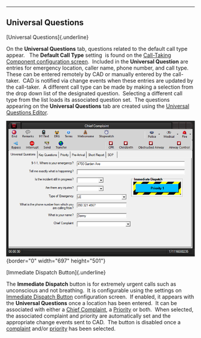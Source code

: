   -------------------------
  **Universal Questions**
  -------------------------

[Universal Questions]{.underline}

On the **Universal Questions** tab, questions related to the default
call type appear.   The **Default Call Type** setting  is found on the
[Call-Taking Component configuration
screen](Call-Taking%20Component%20Settings.htm).  Included in the
**Universal Question** are entries for emergency location, caller name,
phone number, and call type.  These can be entered remotely by CAD or
manually entered by the call-taker.  CAD is notified via change events
when these entries are updated by the call-taker.  A different call type
can be made by making a selection from the drop down list of the
designated question.  Selecting a different call type from the list
loads its associated question set.  The questions appearing on the
**Universal Questions** tab are created using the [Universal Questions
Editor](General%20Questions%20Editor.htm).

![](All%20Caller%20Questions_files/image001.png){border="0" width="697"
height="501"}

[Immediate Dispatch Button]{.underline}

The **Immediate Dispatch** button is for extremely urgent calls such as
unconscious and not breathing.  It is configurable using the settings on
[Immediate Dispatch
Button](Immediate%20Dispatch%20Button%20Settings.htm) configuration
screen.  If enabled, it appears with the **Universal Questions** once a
location has been entered.  It can be associated with either a [Chief
Complaint](General%20Questions.htm), a [Priority](Priorities.htm) or
both.  When selected, the associated complaint and priority are
automatically set and the appropriate change events sent to CAD.  The
button is disabled once a [complaint](General%20Questions.htm) and/or
[priority](Priorities.htm) has been selected.
